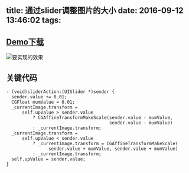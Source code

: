 title: 通过slider调整图片的大小
date: 2016-09-12 13:46:02
tags:
---

[Demo下载](http://7xrirn.com1.z0.glb.clouddn.com/blogIRSliderConvertPhotoSize.zip)  
---
![要实现的效果](http://7xrirn.com1.z0.glb.clouddn.com/blogsliderConvertPhotoSize.gif)  


<!-- more -->

关键代码
---

```
- (void)sliderAction:(UISlider *)sender {
  sender.value += 0.01;
  CGFloat mumValue = 0.01;
  _currentImage.transform =
      self.upValue > sender.value
          ? CGAffineTransformMakeScale(sender.value - mumValue,
                                       sender.value - mumValue)
          : _currentImage.transform;
  _currentImage.transform =
      self.upValue < sender.value
          ? _currentImage.transform = CGAffineTransformMakeScale(
                sender.value + mumValue, sender.value + mumValue)
          : _currentImage.transform;
  self.upValue = sender.value;
}
```


